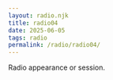 ```yaml
---
layout: radio.njk
title: radio04
date: 2025-06-05
tags: radio
permalink: /radio/radio04/
---
```



Radio appearance or session.
